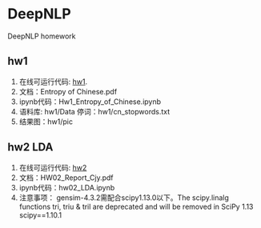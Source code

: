 # DeepNLP
DeepNLP homework
## hw1
1. 在线可运行代码: [hw1](https://deepnote.com/workspace/first-deepnote-workspace-f52f-2994-27f9a2f0-184e-41d8-8f48-a8cbd41f9db9/project/DeepNLP-2cb3a74c-06a9-4cf0-b3a4-3a0dc0022150/notebook/Hw1_Entropy_of_Chinese-6289d877b117468a87681faba1d6dee4).
2. 文档：Entropy of Chinese.pdf
3. ipynb代码：Hw1_Entropy_of_Chinese.ipynb
4. 语料库: hw1/Data
   停词：hw1/cn_stopwords.txt
5. 结果图：hw1/pic

## hw2 LDA
1. 在线可运行代码: [hw2](https://deepnote.com/workspace/first-deepnote-workspace-f52f-2994-27f9a2f0-184e-41d8-8f48-a8cbd41f9db9/project/DeepNLP-2cb3a74c-06a9-4cf0-b3a4-3a0dc0022150/notebook/Hw2_LDA-297ec172dce14ec78249396cdf72a446)
2. 文档：HW02_Report_Cjy.pdf
3. ipynb代码：hw02_LDA.ipynb
4. 注意事项：
   gensim-4.3.2需配合scipy1.13.0以下。The scipy.linalg functions tri, triu & tril are deprecated and will be removed in SciPy 1.13
   scipy==1.10.1
   
